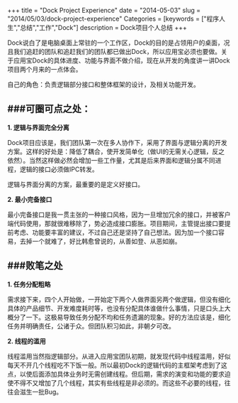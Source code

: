 +++
title = "Dock Project Experience"
date = "2014-05-03"
slug = "2014/05/03/dock-project-experience"
Categories = [keywords = ["程序人生","总结","工作","Dock"]
description = Dock项目个人总结
+++

Dock说白了是电脑桌面上常驻的一个工作区，Dock的目的是占领用户的桌面，况且我们追赶的团队和追赶我们的团队都已做出Dock，所以应用宝必须也要做。关于应用宝Dock的具体进度、功能与界面不做介绍，现在从开发的角度讲一讲Dock项目两个月来的一点体会。

自己的角色：负责逻辑部分接口和整体框架的设计，及相关功能开发。

###可圈可点之处：
------------------------------------------------------------------------------
**1. 逻辑与界面完全分离**

Dock项目应该是，我们团队第一次在多人协作下，采用了界面与逻辑分离的开发方案。这样的好处是：降低了耦合，使开发简单化（做UI的无需关心逻辑，反之依然）。当然这样做必然会增加一些工作量，尤其是后来界面和逻辑分属不同进程，逻辑的接口必须做IPC转发。

逻辑与界面分离的方案，最重要的是定义好接口。

**2. 最小完备接口**

最小完备接口是我一贯主张的一种接口风格，因为一旦增加冗余的接口，并被客户端代码使用，那就很难移除了，势必造成接口膨胀。项目期间，主管提出接口要提前考虑、功能要丰富的建议，不过自己还是坚持了自己想法。因为加一个接口容易，去掉一个就难了，好比韩愈曾说的，从善如登、从恶如崩。


###败笔之处
-------------------------------------------------------------------------------
**1. 任务分配粗略**

需求接下来，四个人开始做，一开始定下两个人做界面另两个做逻辑，但没有细化具体的产品细节、开发难度耗时等，也没有分配具体谁做什么事情，只是口头上大概分了一下。这极易导致任务分配不均和任务遗漏的现象。好的方法应该是，细化任务并明确责任，公诸于众。但团队积习如此，非朝夕可改。

**2. 线程的滥用**

线程滥用当然指逻辑部分。从进入应用宝团队初期，就发现代码中线程滥用，好似每天不开几个线程吃不下饭一般。所以最初Dock的逻辑代码的主框架考虑到了这点，以使后面添加具体业务时无需创建线程。但后期，需求的演变和功能的要求迫使不得不又增加了几个线程，其实有些线程是非必须的。而这些不必要的线程，往往会滋生一批Bug。
